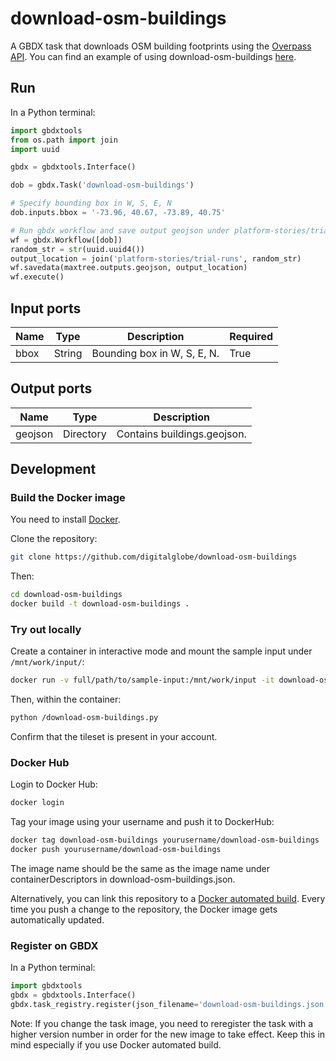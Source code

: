 # download-osm-buildings

A GBDX task that downloads OSM building footprints using the [Overpass API](http://wiki.openstreetmap.org/wiki/Overpass_API).
You can find an example of using download-osm-buildings [here](http://gbdxstories.digitalglobe.com/osm-lulc/).


## Run

In a Python terminal:

```python
import gbdxtools
from os.path import join
import uuid

gbdx = gbdxtools.Interface()

dob = gbdx.Task('download-osm-buildings')

# Specify bounding box in W, S, E, N
dob.inputs.bbox = '-73.96, 40.67, -73.89, 40.75'

# Run gbdx workflow and save output geojson under platform-stories/trial-runs/random_str
wf = gbdx.Workflow([dob])
random_str = str(uuid.uuid4())
output_location = join('platform-stories/trial-runs', random_str)
wf.savedata(maxtree.outputs.geojson, output_location)
wf.execute()
```

## Input ports

| Name  | Type |  Description | Required |
|-------|--------------|----------------|----------------|
| bbox | String | Bounding box in W, S, E, N. | True |


## Output ports

| Name  | Type | Description                                    |
|-------|---------|---------------------------------------------------|
| geojson | Directory | Contains buildings.geojson. |


## Development

### Build the Docker image

You need to install [Docker](https://docs.docker.com/engine/installation/).

Clone the repository:

```bash
git clone https://github.com/digitalglobe/download-osm-buildings
```

Then:

```bash
cd download-osm-buildings
docker build -t download-osm-buildings .
```

### Try out locally

Create a container in interactive mode and mount the sample input under `/mnt/work/input/`:

```bash
docker run -v full/path/to/sample-input:/mnt/work/input -it download-osm-buildings
```

Then, within the container:

```bash
python /download-osm-buildings.py
```

Confirm that the tileset is present in your account.

### Docker Hub

Login to Docker Hub:

```bash
docker login
```

Tag your image using your username and push it to DockerHub:

```bash
docker tag download-osm-buildings yourusername/download-osm-buildings
docker push yourusername/download-osm-buildings
```

The image name should be the same as the image name under containerDescriptors in download-osm-buildings.json.

Alternatively, you can link this repository to a [Docker automated build](https://docs.docker.com/docker-hub/builds/).
Every time you push a change to the repository, the Docker image gets automatically updated.

### Register on GBDX

In a Python terminal:

```python
import gbdxtools
gbdx = gbdxtools.Interface()
gbdx.task_registry.register(json_filename='download-osm-buildings.json')
```

Note: If you change the task image, you need to reregister the task with a higher version number
in order for the new image to take effect. Keep this in mind especially if you use Docker automated build.
